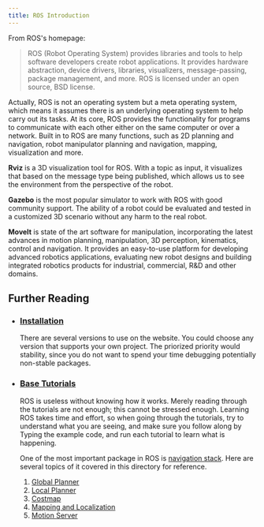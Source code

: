 ```yaml
---
title: ROS Introduction
---
```


From ROS's homepage:

> ROS (Robot Operating System) provides libraries and tools to help software developers create robot applications. It provides hardware abstraction, device drivers, libraries, visualizers, message-passing, package management, and more. ROS is licensed under an open source, BSD license.

Actually, ROS is not an operating system but a meta operating system, which means it assumes there is an underlying operating system to help carry out its tasks. At its core, ROS provides the functionality for programs to communicate with each other either on the same computer or over a network. Built in to ROS are many functions, such as 2D planning and navigation, robot manipulator planning and navigation, mapping, visualization and more.

**Rviz** is a 3D visualization tool for ROS. With a topic as input, it visualizes that based on the message type being published, which allows us to see the environment from the perspective of the robot.

**Gazebo** is the most popular simulator to work with ROS with good community support. The ability of a robot could be evaluated and tested in a customized 3D scenario without any harm to the real robot.

**MoveIt** is state of the art software for manipulation, incorporating the latest advances in motion planning, manipulation, 3D perception, kinematics, control and navigation. It provides an easy-to-use platform for developing advanced robotics applications, evaluating new robot designs and building integrated robotics products for industrial, commercial, R&D and other domains.

## Further Reading

- ### [Installation](http://wiki.ros.org/ROS/Installation)

  There are several versions to use on the website. You could choose any version that supports your own project. The priorized priority would stability, since you do not want to spend your time debugging potentially non-stable packages.

- ### [Base Tutorials](http://wiki.ros.org/ROS/Tutorials)

  ROS is useless without knowing how it works. Merely reading through the tutorials are not enough; this cannot be stressed enough. Learning ROS takes time and effort, so when going through the tutorials, try to understand what you are seeing, and make sure you follow along by Typing the example code, and run each tutorial to learn what is happening.
  
  One of the most important package in ROS is [navigation stack](ros-navigation). Here are several topics of it covered in this directory for reference.
  1. [Global Planner](ros-global-planner)
  2. [Local Planner](ros-local-planner)
  3. [Costmap](ros-cost-maps)
  4. [Mapping and Localization](ros-mapping-localization)
  5. [Motion Server](ros-motion-server-framework)
